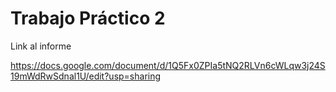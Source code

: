 # Trabajo Práctico 2

Link al informe

https://docs.google.com/document/d/1Q5Fx0ZPIa5tNQ2RLVn6cWLqw3j24S19mWdRwSdnal1U/edit?usp=sharing
